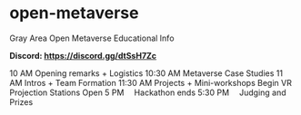 # open-metaverse
Gray Area Open Metaverse Educational Info



**Discord: https://discord.gg/dtSsH7Zc**

10 AM
Opening remarks + Logistics
10:30 AM
Metaverse Case Studies
11 AM
Intros + Team Formation
11:30 AM
Projects + Mini-workshops Begin
VR Projection Stations Open
5 PM 
Hackathon ends
5:30 PM 
Judging and Prizes
